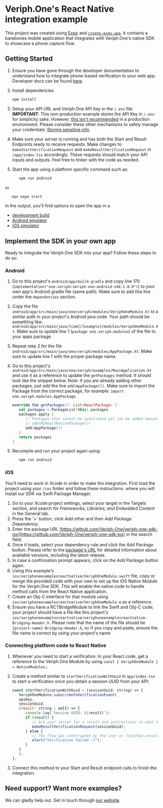 # Veriph.One's React Native integration example

This project was created using [Expo](https://expo.dev) and [`create-expo-app`](https://www.npmjs.com/package/create-expo-app). It contains a barebones mobile application that integrates with Veriph.One's native SDK to showcase a phone capture flow.

## Getting Started

1. Ensure you have gone through the developer documentation to understand how to integrate phone-based verification to your web app. Developer docs can be found [here](https://developer.veriph.one/docs/intro).

2. Install dependencies

   ```bash
   npm install
   ```

3. Setup your API URL and Veriph.One API Key in the `/.env` file. <b>IMPORTANT:</b> This non-production example stores the API Key in `/.env` for simplicity sake. However, [this isn't recommended](https://docs.expo.dev/guides/environment-variables/) in a production environment. Please consider these other mechanisms to safely manage your credentials: [Storing sensitive info](https://reactnative.dev/docs/security#storing-sensitive-info).

4. Make sure your server is running and has both the Start and Result Endpoints ready to receive requests. Make changes to `makeStartVerificationRequest` and `makeResultVerificationRequest` in `/app/index.tsx` accordingly. These requests should match your API inputs and outputs. Feel free to tinker with the code as needed.

5. Start the app using a platform specific command such as:
   ```bash
      npm run android
   ```

or

   ```bash
      npx expo start
   ```

In the output, you'll find options to open the app in a

- [development build](https://docs.expo.dev/develop/development-builds/introduction/)
- [Android emulator](https://docs.expo.dev/workflow/android-studio-emulator/)
- [iOS simulator](https://docs.expo.dev/workflow/ios-simulator/)

## Implement the SDK in your own app

Ready to integrate the Veriph.One SDK into your app? Follow these steps to do so:

### Android

1. Go to this project's `android/app/build.gradle` and copy line 170 (`implementation("one.veriph:veriph-one-android-sdk:1.0.9")`) to your own app's Android gradle file (same path). Make sure to add this line under the `dependencies` section.

2. Copy the file `android/app/src/main/java/one/veriph/modules/VeriphOneModule.kt` to a similar path in your project's Android java code. Your path should be something like: `android/app/src/main/java/[com]/[example]/modules/VeriphOneModule.kt`. Make sure to update line 1 (`package one.veriph.modules`) of the file to your apps package.

3. Repeat step 2 for the file `android/app/src/main/java/one/veriph/modules/AppPackage.kt`. Make sure to update line 1 with the proper package name.

4. Go to this project's `android/app/src/main/java/one/veriph/examples/MainApplication.kt` and use it as a reference to update the `getPackages` method. It should look like the snippet below. Note: if you are already adding other packages, just add the line `add(AppPackage())`. Make sure to import the Package from the correct package, for example: `import one.veriph.modules.AppPackage`.
   ```kotlin
   override fun getPackages(): List<ReactPackage> {
      val packages = PackageList(this).packages
      packages.apply {
         // Packages that cannot be autolinked yet can be added manually here, for example:
         // add(MyReactNativePackage())
         add(AppPackage())
      }
      return packages
   }
   ```

5. Recompile and run your project again using:
   ```bash
      npm run android
   ```

### iOS
You'll need to work in Xcode in order to make the integration. First load the project using your `/ios` folder and follow these instructions.
where you will install our SDK via Swift Package Manager.

1. Go to your Xcode project settings, select your target in the Targets section, and search for _Frameworks, Libraries, and Embedded Content_ in the General tab.
2. Press the '+' button, click _Add other_ and then _Add Package Dependency_.
3. Enter the package URL [https://github.com/Veriph-One/veriph-one-sdk-ios](https://github.com/Veriph-One/veriph-one-sdk-ios) in the search field.
4. Once it loads, select your dependency rule and click the _Add Package_ button. Please refer to the [package's URL](https://github.com/Veriph-One/veriph-one-sdk-ios) for detailed information about available versions, including the latest release.
5. In case a confirmation prompt appears, click on the _Add Package_ button again.
6. Using this example's `ios/veriphoneexamplesreactnative/VeriphOneModule.swift` file, copy or merge the provided code with your own to set up the iOS Native Module for the Veriph.One SDK. This will enable the native code to handle method calls from the React Native application.
7. Create an Obj-C interface for that module using `ios/veriphoneexamplesreactnative/VeriphOneModule.m` as a reference.
8. Ensure you have a RCTBridgeModule to link the Swift and Obj-C code; your project should have a file like this project's `ios/veriphoneexamplesreactnative/veriphoneexamplesreactnative-Bridging-Header.h`. Please note that the name of the file should be `{project-name}-Bridging-Header.h`, so if you copy and paste, ensure the file name is correct by using your project's name

### Connecting platform code to React Native

1. Whenever you need to start a verification: In your React code, get a reference to the Veriph.One Module by using `const { VeriphOneModule } = NativeModules;`.

2. Create a method similar to `startVerificationWithUuid` in `app/index.tsx` to start a verification once you obtain a session UUID from your API:
   ```javascript
   const startVerificationWithUuid = (sessionUuid: string) => {
      VeriphOneModule.subscribeToVerificationEvent(
      apiKey,
      sessionUuid,
      (result: string | null) => {
         console.log(`Session UUID: ${result}`);
         if (result) {
            // Ask your server for a result and instructions on what to do next
            makeResultVerificationRequest(sessionUuid);
         } else {
            // The flow was interrupted by the user or finished unsuccessfully
            alert("Verification failed :(");
         }
      }
      );
   };
   ```

3. Connect this method to your Start and Result endpoint calls to finish the integration.

## Need support? Want more examples?

We can gladly help out. Get in touch through [our website](https://www.veriph.one/contact).